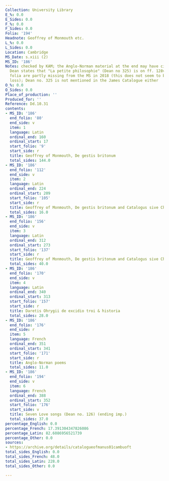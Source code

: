 ```yaml
---
Collection: University Library
E_%: 0.0
E_Sides: 0.0
F_%: 0.0
F_Sides: 0.0
Folia: '194'
Headnote: Geoffrey of Monmouth etc.
L_%: 0.0
L_Sides: 0.0
Location: Cambridge
MS_Date: s.xiii (2)
MS_ID: '186'
Notes: checked by KAM; the Anglo-Norman material at the end may have circulated separately;
  Dean states that "La petite philosophie" (Dean no 325) is on ff. 128v-146v but these
  folia are partly missing from the MS in 2018 (this does not seem to be a recent
  loss); Dean no. 325 is not mentioned in the James Catalogue either
O_%: 0.0
O_Sides: 0.0
Place_of_production: ''
Produced_for: ''
Reference: Dd.10.31
contents:
- MS_ID: '186'
  end_folio: '80'
  end_side: v
  item: 1
  language: Latin
  ordinal_end: 160
  ordinal_start: 17
  start_folio: '9'
  start_side: r
  title: Geoffrey of Monmouth, De gestis britonum
  total_sides: 144.0
- MS_ID: '186'
  end_folio: '112'
  end_side: v
  item: 2
  language: Latin
  ordinal_end: 224
  ordinal_start: 209
  start_folio: '105'
  start_side: r
  title: Geoffrey of Monmouth, De gestis britonum and Catalogus sive Chronica
  total_sides: 16.0
- MS_ID: '186'
  end_folio: '156'
  end_side: v
  item: 3
  language: Latin
  ordinal_end: 312
  ordinal_start: 273
  start_folio: '137'
  start_side: r
  title: Geoffrey of Monmouth, De gestis britonum and Catalogus sive Chronica
  total_sides: 40.0
- MS_ID: '186'
  end_folio: '170'
  end_side: v
  item: 4
  language: Latin
  ordinal_end: 340
  ordinal_start: 313
  start_folio: '157'
  start_side: r
  title: Daretis Ohrygii de excidio troi & historia
  total_sides: 28.0
- MS_ID: '186'
  end_folio: '176'
  end_side: r
  item: 5
  language: French
  ordinal_end: 351
  ordinal_start: 341
  start_folio: '171'
  start_side: r
  title: Anglo-Norman poems
  total_sides: 11.0
- MS_ID: '186'
  end_folio: '194'
  end_side: v
  item: 6
  language: French
  ordinal_end: 388
  ordinal_start: 352
  start_folio: '176'
  start_side: v
  title: Seven Love songs (Dean no. 126) (ending imp.)
  total_sides: 37.0
percentage_English: 0.0
percentage_French: 17.391304347826086
percentage_Latin: 82.6086956521739
percentage_Other: 0.0
sources:
- https://archive.org/details/catalogueofmanus01cambuoft
total_sides_English: 0.0
total_sides_French: 48.0
total_sides_Latin: 228.0
total_sides_Other: 0.0

---
```

